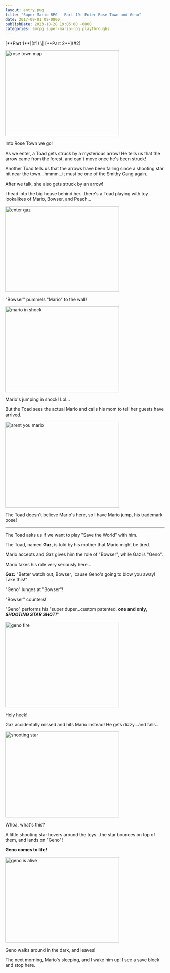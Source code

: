 ```yaml
---
layout: entry.pug
title: "Super Mario RPG - Part 19: Enter Rose Town and Geno"
date: 2017-09-01 09-0800
publishDate: 2023-10-28 19:05:00 -0800
categories: smrpg super-mario-rpg playthroughs
---
```


<p class="entry-partination" markdown="1">[**Part 1**](#1) \| [**Part 2**](#2)</p>

<a name="1"></a>

<img src="https://i.imgur.com/p6cC4QS.png" alt="rose town map" width="360" height="270" id="liveblog" />

Into Rose Town we go!

As we enter, a Toad gets struck by a mysterious arrow! He tells us that the arrow came from the forest, and can't move once he's been struck!

Another Toad tells us that the arrows have been falling since a shooting star hit near the town...hmmm...it must be one of the Smithy Gang again.

After we talk, she also gets struck by an arrow!

I head into the big house behind her...there's a Toad playing with toy lookalikes of Mario, Bowser, and Peach...

<img src="https://i.imgur.com/r1ZGvDE.png" alt="enter gaz" width="360" height="270" id="liveblog" />

"Bowser" pummels "Mario" to the wall!

<img src="https://i.imgur.com/hYGr6jk.png" alt="mario in shock" width="360" height="270" id="liveblog" />

Mario's jumping in shock! Lol...

But the Toad sees the actual Mario and calls his mom to tell her guests have arrived.

<img src="https://i.imgur.com/JzzfEgh.png" alt="arent you mario" width="360" height="270" id="liveblog" />

The Toad doesn't believe Mario's here, so I have Mario jump, his trademark pose!

<a name="2"></a>

---

The Toad asks us if we want to play "Save the World" with him.

The Toad, named **Gaz**, is told by his mother that Mario might be tired.

Mario accepts and Gaz gives him the role of "Bowser", while Gaz is "Geno".

Mario takes his role very seriously here...

**Gaz:** "Better watch out, Bowser, 'cause Geno's going to blow you away! Take this!"

"Geno" lunges at "Bowser"!

"Bowser" counters!

"Geno" performs his "super duper...custom patented, **one and only,** ***SHOOTING STAR SHOT!***"

<img src="https://i.imgur.com/rSWTYZg.png" alt="geno fire" width="360" height="270" id="liveblog" />

Holy heck!

Gaz accidentally missed and hits Mario instead! He gets dizzy...and falls...

<img src="https://i.imgur.com/WeGiC6h.png" alt="shooting star" width="360" height="270" id="liveblog" />

Whoa, what's this?

A little shooting star hovers around the toys...the star bounces on top of them, and lands on "Geno"!

**Geno comes to life!**

<img src="https://i.imgur.com/2YceuTt.png" alt="geno is alive" width="360" height="270" id="liveblog" />

Geno walks around in the dark, and leaves!

The next morning, Mario's sleeping, and I wake him up! I see a save block and stop here.